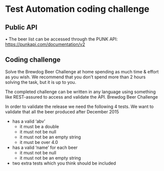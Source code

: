# Test Automation coding challenge

## Public API
• The beer list can be accessed through the PUNK API:
https://punkapi.com/documentation/v2

## Coding challenge
Solve the Brewdog Beer Challenge at home spending as much time & effort as you
wish. We recommend that you don’t spend more than 2 hours solving the task, but it is up
to you.

The completed challenge can be written in any language using something like
REST-assured to access and validate the API.
Brewdog Beer Challenge

In order to validate the release we need the following 4 tests.
We want to validate that all the beer produced after December 2015
* has a valid ‘abv’
  * it must be a double
  * it must not be null
  * it must not be an empty string
  * it must be over 4.0
* has a valid ‘name’ for each beer
  * it must not be null
  * it must not be an empty string 
* two extra tests which you think should be included

